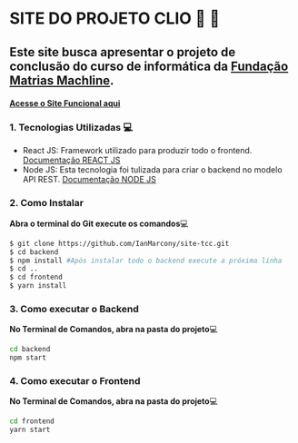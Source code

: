 # SITE DO PROJETO CLIO :postal_horn: :book:

## Este site busca apresentar o projeto de conclusão do curso de informática da [Fundação Matrias Machline](https://www.fundacaomatiasmachline.org.br/).
#### [Acesse o Site Funcional aqui](https://clio-tcc.herokuapp.com/)

### 1. Tecnologias Utilizadas :computer:
- React JS: Framework utilizado para produzir todo o frontend. [Documentação REACT JS](https://pt-br.reactjs.org/docs/getting-started.html)
- Node JS: Esta tecnologia foi tulizada para criar o backend no modelo API REST. [Documentação NODE JS](https://nodejs.org/en/docs/)

### 2. Como Instalar

__Abra o terminal do Git execute os comandos__:computer:

```bash
$ git clone https://github.com/IanMarcony/site-tcc.git
$ cd backend
$ npm install #Após instalar todo o backend execute a próxima linha
$ cd ..
$ cd frontend
$ yarn install
```

### 3. Como executar o Backend
__No Terminal de Comandos, abra na pasta do projeto__:computer:
```cmd
cd backend
npm start
```

### 4. Como executar o Frontend
__No Terminal de Comandos, abra na pasta do projeto__:computer:
```cmd
cd frontend
yarn start
```
